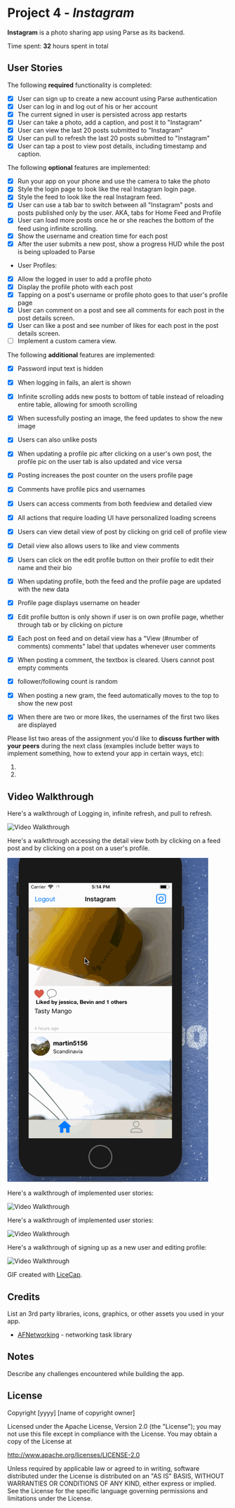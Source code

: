 
# Project 4 - *Instagram*

**Instagram** is a photo sharing app using Parse as its backend.

Time spent: **32** hours spent in total

## User Stories

The following **required** functionality is completed:

- [x] User can sign up to create a new account using Parse authentication
- [x] User can log in and log out of his or her account
- [x] The current signed in user is persisted across app restarts
- [x] User can take a photo, add a caption, and post it to "Instagram"
- [x] User can view the last 20 posts submitted to "Instagram"
- [x] User can pull to refresh the last 20 posts submitted to "Instagram"
- [x] User can tap a post to view post details, including timestamp and caption.

The following **optional** features are implemented:

- [x] Run your app on your phone and use the camera to take the photo
- [x] Style the login page to look like the real Instagram login page.
- [x] Style the feed to look like the real Instagram feed.
- [x] User can use a tab bar to switch between all "Instagram" posts and posts published only by the user. AKA, tabs for Home Feed and Profile
- [x] User can load more posts once he or she reaches the bottom of the feed using infinite scrolling.
- [x] Show the username and creation time for each post
- [x] After the user submits a new post, show a progress HUD while the post is being uploaded to Parse
- User Profiles:
- [x] Allow the logged in user to add a profile photo
- [x] Display the profile photo with each post
- [x] Tapping on a post's username or profile photo goes to that user's profile page
- [x] User can comment on a post and see all comments for each post in the post details screen.
- [x] User can like a post and see number of likes for each post in the post details screen.
- [ ] Implement a custom camera view.

The following **additional** features are implemented:

- [x] Password input text is hidden
- [x] When logging in fails, an alert is shown
- [x] Infinite scrolling adds new posts to bottom of table instead of reloading entire table, allowing for smooth scrolling
- [x] When sucessfully posting an image, the feed updates to show the new image
- [x] Users can also unlike posts
- [x] When updating a profile pic after clicking on a user's own post, the profile pic on the user tab is also updated and vice versa
- [x] Posting increases the post counter on the users profile page
- [x] Comments have profile pics and usernames
- [x] Users can access comments from both feedview and detailed view
- [x] All actions that require loading UI have personalized loading screens 
- [x] Users can view detail view of post by clicking on grid cell of profile view
- [x] Detail view also allows users to like and view comments
- [x] Users can click on the edit profile button on their profile to edit their name and their bio
- [x] When updating profile, both the feed and the profile page are updated with the new data
- [x] Profile page displays username on header
- [x] Edit profile button is only shown if user is on own profile page, whether through tab or by clicking on picture
- [x] Each post on feed and on detail view has a "View (#number of comments) comments" label that updates whenever user comments
- [x] When posting a comment, the textbox is cleared. Users cannot post empty comments
- [x] follower/following count is random
- [x] When posting a new gram, the feed automatically moves to the top to show the new post
- [x] When there are two or more likes, the usernames of the first two likes are displayed


Please list two areas of the assignment you'd like to **discuss further with your peers** during the next class (examples include better ways to implement something, how to extend your app in certain ways, etc):

1.
2.

## Video Walkthrough

Here's a walkthrough of Logging in, infinite refresh, and pull to refresh.

<img src='Gifs/InstagramLoginRefresh.gif' title='Video Walkthrough' width='' alt='Video Walkthrough' />

Here's a walkthrough accessing the detail view both by clicking on a feed post and by clicking on a post on a user's profile.

<img src='Gifs/InstagramDetailView.gif' title='Video Walkthrough' width='' alt='Video Walkthrough' />


Here's a walkthrough of implemented user stories:

<img src='Gifs/InstagramProfileView.gif' title='Video Walkthrough' width='' alt='Video Walkthrough' />

Here's a walkthrough of implemented user stories:

<img src='Gifs/SigningInAndCommentingPosting.gif' title='Video Walkthrough' width='' alt='Video Walkthrough' />

Here's a walkthrough of signing up as a new user and editing profile:

<img src='Gifs/SigningInAndCommenting.gif' title='Video Walkthrough' width='' alt='Video Walkthrough' />




GIF created with [LiceCap](http://www.cockos.com/licecap/).

## Credits

List an 3rd party libraries, icons, graphics, or other assets you used in your app.

- [AFNetworking](https://github.com/AFNetworking/AFNetworking) - networking task library



## Notes

Describe any challenges encountered while building the app.

## License

Copyright [yyyy] [name of copyright owner]

Licensed under the Apache License, Version 2.0 (the "License");
you may not use this file except in compliance with the License.
You may obtain a copy of the License at

http://www.apache.org/licenses/LICENSE-2.0

Unless required by applicable law or agreed to in writing, software
distributed under the License is distributed on an "AS IS" BASIS,
WITHOUT WARRANTIES OR CONDITIONS OF ANY KIND, either express or implied.
See the License for the specific language governing permissions and
limitations under the License.
